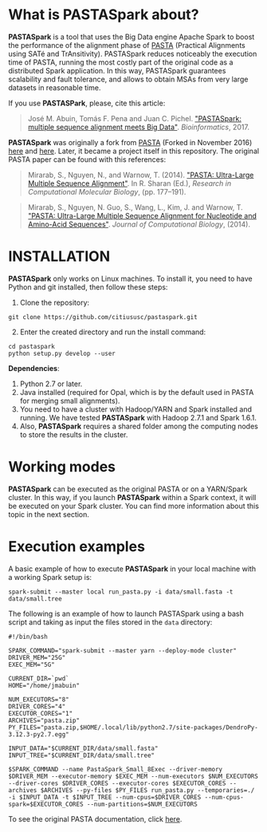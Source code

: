 What is PASTASpark about?
===
**PASTASpark** is a tool that uses the Big Data engine Apache Spark to boost the performance of the alignment phase of [PASTA][1] (Practical Alignments using SATé and TrAnsitivity). PASTASpark reduces noticeably the execution time of PASTA, running the most costly part of the original code as a distributed Spark application. In this way, PASTASpark guarantees scalability and fault tolerance, and allows to obtain MSAs from very large datasets in reasonable time. 

If you use **PASTASPark**, please, cite this article:

> José M. Abuin, Tomás F. Pena and Juan C. Pichel. ["PASTASpark: multiple sequence alignment meets Big Data"][4]. *Bioinformatics*, 2017.


**PASTASpark** was originally a fork from [PASTA][1] (Forked in November 2016) [here][2] and [here][3]. Later, it became a project itself in this repository. The original PASTA paper can be found with this references:

> Mirarab, S., Nguyen, N., and Warnow, T. (2014). ["PASTA: Ultra-Large Multiple Sequence Alignment"][5]. In R. Sharan (Ed.), *Research in Computational Molecular Biology*, (pp. 177–191).

> Mirarab, S., Nguyen, N. Guo, S., Wang, L., Kim, J. and Warnow, T. ["PASTA: Ultra-Large Multiple Sequence Alignment for Nucleotide and Amino-Acid Sequences"][6]. *Journal of Computational Biology*, (2014).

INSTALLATION
===
**PASTASpark** only works on Linux machines. To install it, you need to have Python and git installed, then follow these steps:

1. Clone the repository:

```
git clone https://github.com/citiususc/pastaspark.git
```

2. Enter the created directory and run the install command:

```
cd pastaspark
python setup.py develop --user
```

**Dependencies**: 

1. Python 2.7 or later.
2. Java installed (required for Opal, which is by the default used in PASTA for merging small alignments).
3. You need to have a cluster with Hadoop/YARN and Spark installed and running. We have tested **PASTASpark** with Hadoop 2.7.1 and Spark 1.6.1.
4. Also, **PASTASpark** requires a shared folder among the computing nodes to store the results in the cluster.


Working modes
===
**PASTASpark** can be executed as the original PASTA or on a YARN/Spark cluster. In this way, if you launch **PASTASpark** within a Spark context, it will be executed on your Spark cluster. You can find more information about this topic in the next section.

Execution examples
===
A basic example of how to execute **PASTASpark** in your local machine with a working Spark setup is:

```
spark-submit --master local run_pasta.py -i data/small.fasta -t data/small.tree
```

The following is an example of how to launch PASTASpark using a bash script and taking as input the files stored in the `data` directory:
```
#!/bin/bash

SPARK_COMMAND="spark-submit --master yarn --deploy-mode cluster"
DRIVER_MEM="25G"
EXEC_MEM="5G"

CURRENT_DIR=`pwd`
HOME="/home/jmabuin"

NUM_EXECUTORS="8"
DRIVER_CORES="4"
EXECUTOR_CORES="1"
ARCHIVES="pasta.zip"
PY_FILES="pasta.zip,$HOME/.local/lib/python2.7/site-packages/DendroPy-3.12.3-py2.7.egg"

INPUT_DATA="$CURRENT_DIR/data/small.fasta"
INPUT_TREE="$CURRENT_DIR/data/small.tree"

$SPARK_COMMAND --name PastaSpark_Small_8Exec --driver-memory $DRIVER_MEM --executor-memory $EXEC_MEM --num-executors $NUM_EXECUTORS --driver-cores $DRIVER_CORES --executor-cores $EXECUTOR_CORES --archives $ARCHIVES --py-files $PY_FILES run_pasta.py --temporaries=./ -i $INPUT_DATA -t $INPUT_TREE --num-cpus=$DRIVER_CORES --num-cpus-spark=$EXECUTOR_CORES --num-partitions=$NUM_EXECUTORS

```
To see the original PASTA documentation, click [here](README_PASTA.md).

[1]: https://github.com/smirarab/pasta
[2]: https://github.com/jmabuin/pasta
[3]: https://github.com/tarabelo/pasta
[4]: https://doi.org/10.1093/bioinformatics/btx354
[5]: https://link.springer.com/chapter/10.1007%2F978-3-319-05269-4_15
[6]: http://online.liebertpub.com/doi/abs/10.1089/cmb.2014.0156
